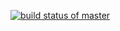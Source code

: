 [![build status of master](https://travis-ci.org/veenaprax/turbo-eureka.svg?branch=master)](https://travis-ci.org/veenaprax/turbo-eureka)
